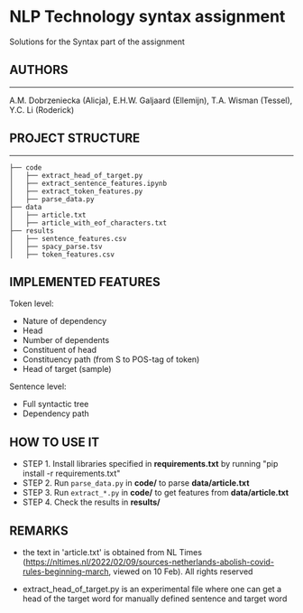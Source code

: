 # NLP Technology syntax assignment 
Solutions for the Syntax part of the assignment

## AUTHORS
------------------
A.M. Dobrzeniecka (Alicja), E.H.W. Galjaard (Ellemijn), T.A. Wisman (Tessel), Y.C. Li (Roderick)

## PROJECT STRUCTURE
-------------------
```
├── code 
│   ├── extract_head_of_target.py 
│   ├── extract_sentence_features.ipynb
│   ├── extract_token_features.py
│   ├── parse_data.py            
├── data    
│   ├── article.txt   
│   ├── article_with_eof_characters.txt           
├── results 
│   ├── sentence_features.csv   
│   ├── spacy_parse.tsv           
│   ├── token_features.csv
```

## IMPLEMENTED FEATURES
Token level:
- Nature of dependency
- Head
- Number of dependents
- Constituent of head
- Constituency path (from S to POS-tag of token)
- Head of target (sample)

Sentence level:
- Full syntactic tree
- Dependency path

## HOW TO USE IT
- STEP 1. Install libraries specified in **requirements.txt** by running "pip install -r requirements.txt"
- STEP 2. Run `parse_data.py` in **code/** to parse **data/article.txt** 
- STEP 3. Run `extract_*.py` in **code/** to get features from **data/article.txt** 
- STEP 4. Check the results in **results/**

## REMARKS 

- the text in 'article.txt' is obtained from NL Times (https://nltimes.nl/2022/02/09/sources-netherlands-abolish-covid-rules-beginning-march, viewed on 10 Feb). All rights reserved

- extract_head_of_target.py is an experimental file where one can get a head of the target word for manually defined sentence and target word


